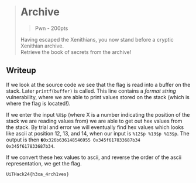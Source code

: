 > # Archive
> > Pwn - 200pts
>
> Having escaped the Xenithians, you now stand before a cryptic Xenithian archive. <br/>
> Retrieve the book of secrets from the archive!

## Writeup
If we look at the source code we see that the flag is read into a buffer on the stack. Later `printf(buffer)` is called. This line contains a *format string* vulnerability, where we are able to print values stored on the stack (which is where the flag is located!).

If we enter the input `%X$p` (where X is a number indicating the position of the stack we are reading values from) we are able to get out hex values from the stack. By trial and error we will eventually find hex values which looks like ascii at position 12, 13, and 14, when our input is `%12$p %13$p %13$p`. The output is then `�0x326b636148546955 0x345f617833687b34 0x345f617833687b34`.

If we convert these hex values to ascii, and reverse the order of the ascii representation, we get the flag.

```
UiTHack24{h3xa_4rch1ves}
```
